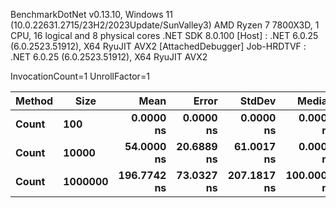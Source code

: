 
BenchmarkDotNet v0.13.10, Windows 11 (10.0.22631.2715/23H2/2023Update/SunValley3)
AMD Ryzen 7 7800X3D, 1 CPU, 16 logical and 8 physical cores
.NET SDK 8.0.100
  [Host]     : .NET 6.0.25 (6.0.2523.51912), X64 RyuJIT AVX2 [AttachedDebugger]
  Job-HRDTVF : .NET 6.0.25 (6.0.2523.51912), X64 RyuJIT AVX2

InvocationCount=1  UnrollFactor=1  

 Method | Size    | Mean        | Error      | StdDev      | Median      | Allocated |
------- |-------- |------------:|-----------:|------------:|------------:|----------:|
 **Count**  | **100**     |   **0.0000 ns** |  **0.0000 ns** |   **0.0000 ns** |   **0.0000 ns** |     **544 B** |
 **Count**  | **10000**   |  **54.0000 ns** | **20.6889 ns** |  **61.0017 ns** |   **0.0000 ns** |     **544 B** |
 **Count**  | **1000000** | **196.7742 ns** | **73.0327 ns** | **207.1817 ns** | **100.0000 ns** |     **496 B** |
